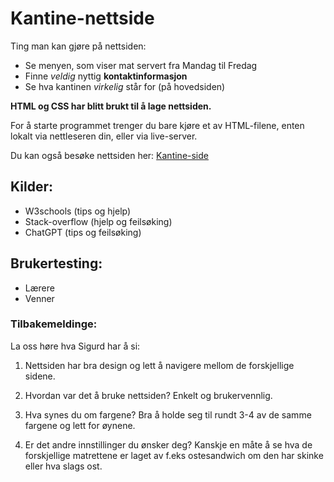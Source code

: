 # Kantine-nettside

Ting man kan gjøre på nettsiden:

- Se menyen, som viser mat servert fra Mandag til Fredag
- Finne *veldig* nyttig **kontaktinformasjon**
- Se hva kantinen *virkelig* står for (på hovedsiden)

**HTML og CSS har blitt brukt til å lage nettsiden.**

For å starte programmet trenger du bare kjøre et av HTML-filene, enten lokalt via nettleseren din, eller via live-server.

Du kan også besøke nettsiden her: [Kantine-side](https://mohamedabdirashid1.github.io/Kantine-nettside/meny.html)

## Kilder:
- W3schools (tips og hjelp)
- Stack-overflow (hjelp og feilsøking)
- ChatGPT (tips og feilsøking)

## Brukertesting:
- Lærere
- Venner

### Tilbakemeldinge:

La oss høre hva Sigurd har å si:

1.	Nettsiden har bra design og lett å navigere mellom de forskjellige sidene.

2.	Hvordan var det å bruke nettsiden? Enkelt og brukervennlig.

3.	Hva synes du om fargene?  Bra å holde seg til rundt 3-4 av de samme fargene og lett for øynene.

4.	Er det andre innstillinger du ønsker deg? Kanskje en måte å se hva de forskjellige matrettene er laget av f.eks ostesandwich om den har skinke eller hva slags ost.
